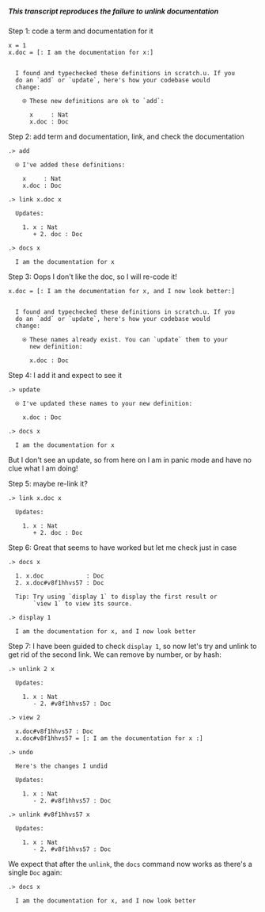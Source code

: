 ##### This transcript reproduces the failure to unlink documentation

Step 1: code a term and documentation for it
```unison
x = 1
x.doc = [: I am the documentation for x:]
```

```ucm

  I found and typechecked these definitions in scratch.u. If you
  do an `add` or `update`, here's how your codebase would
  change:
  
    ⍟ These new definitions are ok to `add`:
    
      x     : Nat
      x.doc : Doc

```
Step 2: add term and documentation, link, and check the documentation
```ucm
.> add

  ⍟ I've added these definitions:
  
    x     : Nat
    x.doc : Doc

.> link x.doc x

  Updates:
  
    1. x : Nat
       + 2. doc : Doc

.> docs x

  I am the documentation for x

```
Step 3: Oops I don't like the doc, so I will re-code it!
```unison
x.doc = [: I am the documentation for x, and I now look better:]
```

```ucm

  I found and typechecked these definitions in scratch.u. If you
  do an `add` or `update`, here's how your codebase would
  change:
  
    ⍟ These names already exist. You can `update` them to your
      new definition:
    
      x.doc : Doc

```
Step 4: I add it and expect to see it
```ucm
.> update

  ⍟ I've updated these names to your new definition:
  
    x.doc : Doc

.> docs x

  I am the documentation for x

```
But I don't see an update, so from here on I am in panic mode and have no clue what I am doing!

Step 5: maybe re-link it?
```ucm
.> link x.doc x

  Updates:
  
    1. x : Nat
       + 2. doc : Doc

```
Step 6: Great that seems to have worked but let me check just in case

```ucm
.> docs x

  1. x.doc            : Doc
  2. x.doc#v8f1hhvs57 : Doc
  
  Tip: Try using `display 1` to display the first result or
       `view 1` to view its source.

.> display 1

  I am the documentation for x, and I now look better

```
Step 7: I have been guided to check `display 1`, so now let's try and unlink to get rid of the second link. We can remove by number, or by hash:

```ucm
.> unlink 2 x

  Updates:
  
    1. x : Nat
       - 2. #v8f1hhvs57 : Doc

.> view 2

  x.doc#v8f1hhvs57 : Doc
  x.doc#v8f1hhvs57 = [: I am the documentation for x :]

.> undo

  Here's the changes I undid
  
  Updates:
  
    1. x : Nat
       - 2. #v8f1hhvs57 : Doc

.> unlink #v8f1hhvs57 x

  Updates:
  
    1. x : Nat
       - 2. #v8f1hhvs57 : Doc

```
We expect that after the `unlink`, the `docs` command now works as there's a single `Doc` again:

```ucm
.> docs x

  I am the documentation for x, and I now look better

```
